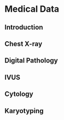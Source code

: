 # Medical Data

## Introduction

## Chest X-ray

## Digital Pathology

## IVUS

## Cytology

## Karyotyping



